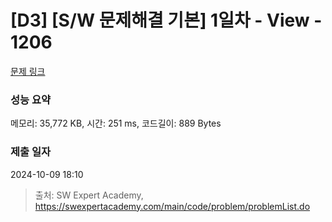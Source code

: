 # [D3] [S/W 문제해결 기본] 1일차 - View - 1206 

[문제 링크](https://swexpertacademy.com/main/code/problem/problemDetail.do?contestProbId=AV134DPqAA8CFAYh) 

### 성능 요약

메모리: 35,772 KB, 시간: 251 ms, 코드길이: 889 Bytes

### 제출 일자

2024-10-09 18:10



> 출처: SW Expert Academy, https://swexpertacademy.com/main/code/problem/problemList.do